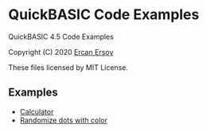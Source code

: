 # QuickBASIC Code Examples

QuickBASIC 4.5 Code Examples

Copyright (C) 2020 [Ercan Ersoy](http://ercanersoy.net)

These files licensed by MIT License.

## Examples

  * [Calculator](CALC)
  * [Randomize dots with color](RNDDOTS)